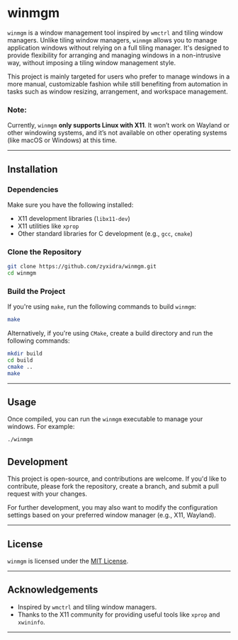 

# winmgm

`winmgm` is a window management tool inspired by `wmctrl` and tiling window managers. Unlike tiling window managers, `winmgm` allows you to manage application windows without relying on a full tiling manager. It's designed to provide flexibility for arranging and managing windows in a non-intrusive way, without imposing a tiling window management style.

This project is mainly targeted for users who prefer to manage windows in a more manual, customizable fashion while still benefiting from automation in tasks such as window resizing, arrangement, and workspace management.


### Note:  
Currently, `winmgm` **only supports Linux with X11**. It won’t work on Wayland or other windowing systems, and it’s not available on other operating systems (like macOS or Windows) at this time.

---


## Installation

### Dependencies

Make sure you have the following installed:
- X11 development libraries (`libx11-dev`)
- X11 utilities like `xprop`
- Other standard libraries for C development (e.g., `gcc`, `cmake`)

### Clone the Repository

```bash
git clone https://github.com/zyxidra/winmgm.git
cd winmgm
```

### Build the Project

If you're using `make`, run the following commands to build `winmgm`:

```bash
make
```

Alternatively, if you're using `CMake`, create a build directory and run the following commands:

```bash
mkdir build
cd build
cmake ..
make
```

---

## Usage

Once compiled, you can run the `winmgm` executable to manage your windows. For example:

```bash
./winmgm
```

## Development

This project is open-source, and contributions are welcome. If you'd like to contribute, please fork the repository, create a branch, and submit a pull request with your changes.

For further development, you may also want to modify the configuration settings based on your preferred window manager (e.g., X11, Wayland).

---

## License

`winmgm` is licensed under the [MIT License](LICENSE).

---

## Acknowledgements

- Inspired by `wmctrl` and tiling window managers.
- Thanks to the X11 community for providing useful tools like `xprop` and `xwininfo`.

---
